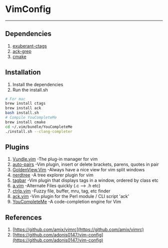 # VimConfig

--------------------------

## Dependencies

  1. [exuberant-ctags](http://ctags.sourceforge.net/)
  2. [ack-grep](http://betterthangrep.com/)
  3. [cmake](http://www.cmake.org/)


## Installation

  1. Install the dependencies
  2. Run the install.sh

``` bash
# For mac
brew install ctags
brew install ack
bash install.sh
# Compile YouCompleteMe
brew install cmake
cd ~/.vim/bundle/YouCompleteMe
./install.sh --clang-completer
```

## Plugins

  1. [Vundle.vim](https://github.com/gmarik/Vundle.vim) -The plug-in manager for vim
  2. [auto-pairs](https://github.com/jiangmiao/auto-pairs) -Vim plugin, insert or delete brackets, parens, quotes in pair
  3. [GoldenView.Vim](https://github.com/zhaocai/GoldenView.Vim) -Always have a nice view for vim split windows
  4. [nerdtree](https://github.com/scrooloose/nerdtree) -A tree explorer plugin for vim
  5. [tagbar](https://github.com/majutsushi/tagbar) -Vim plugin that displays tags in a window, ordered by class etc
  6. [a.vim](https://github.com/vim-scripts/a.vim) -Alternate Files quickly (.c --> .h etc)
  7. [ctrlp.vim](https://github.com/kien/ctrlp.vim) -Fuzzy file, buffer, mru, tag, etc finder
  8. [ack.vim](https://github.com/mileszs/ack.vim) -Vim plugin for the Perl module / CLI script 'ack'
  9. [YouCompleteMe](https://github.com/Valloric/YouCompleteMe) -A code-completion engine for Vim

## References

  1. [https://github.com/amix/vimrc](https://github.com/amix/vimrc)
  2. [https://github.com/adonis0147/vim-config](https://github.com/adonis0147/vim-config)

